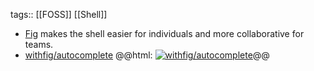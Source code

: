 tags:: [[FOSS]] [[Shell]]

- [Fig](https://fig.io/) makes the shell easier for individuals and more collaborative for teams.
- [withfig/autocomplete](https://github.com/withfig/autocomplete)
  @@html: <a href="https://github.com/withfig/autocomplete/"><img src="https://github-readme-stats-astronomer.vercel.app/api/pin/?username=withfig/autocomplete&repo=_repo_&theme=tokyonight" alt="withfig/autocomplete"/></a>@@